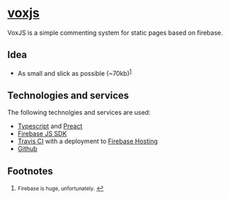 # [voxjs](https://vox-js.firebaseapp.com)
VoxJS is a simple commenting system for static pages based on firebase.

## Idea
 * As small and slick as possible (~70kb)<sup id="a1">[1](#f1)</sup>

## Technologies and services
The following technolgies and services are used:

 * [Typescript](https://github.com/Microsoft/TypeScript) and [Preact](https://preactjs.com/)
 * [Firebase JS SDK](https://github.com/firebase/firebase-js-sdk)
 * [Travis CI](https://travis-ci.org) with a deployment to [Firebase Hosting](https://firebase.google.com/docs/hosting/)
 * [Github](https://github.com)

## Footnotes
1. <small id="f1">Firebase is huge, unfortunately.</small> [↩](#a1)